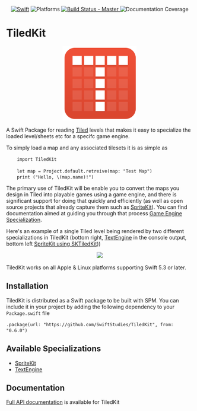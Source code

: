 <p align="center">
<a href="https://swift.org/"><img src="https://img.shields.io/badge/Swift-5.3-orange.svg?style=flat" style="max-height: 300px;" alt="Swift"/></a>
<img src="https://img.shields.io/badge/platforms-Linux%20%7C%20MacOS%20%7C%20iOS%20%7C%20tvOS%20%7C%20watchOS-green.svg" alt="Platforms">

<a href="https://travis-ci.org/SwiftStudies/OysterKit">
<img src="https://travis-ci.org/SwiftStudies/TiledKit.svg?branch=master" alt="Build Status - Master">
</a>
<img src="https://img.shields.io/badge/documentation-98%25-brightgreen.svg" alt="Documentation Coverage">
</p>

# TiledKit

<p align="center"><img src="Documentation/Images/TiledKit.png" width="200" /></p>

A Swift Package for reading [Tiled](https://www.mapeditor.org) levels that makes it easy to specialize the loaded level/sheets etc for a specifc game engine. 

To simply load a map and any associated tilesets it is as simple as 

        import TiledKit
        
        let map = Project.default.retreive(map: "Test Map")
        print ("Hello, \(map.name)!")

The primary use of TiledKit will be enable you to convert the maps you design in Tiled into playable games using a game engine, and there is significant support
for doing that quickly and efficiently (as well as open source projects that already capture them such as [SpriteKit](https://github.com/SwiftStudies/SKTiledKit)). 
You can find documentation aimed at guiding you through that process [Game Engine Specialization](/Documentation/Game%20Engine%20Specialization.md). 

Here's an example of a single Tiled level being rendered by two different specializations in TiledKit (bottom right, [TextEngine](https://github.com/SwiftStudies/TextEngine) in the console output, bottom left [SpriteKit using SKTiledKit](https://github.com/SwiftStudies/SKTiledKit)))

<p align="center"><img src="https://swiftstudies.github.io/TiledKit/Documentation/Images/Multiple%20Game%20Engines.png" width="500" /></p>

TiledKit works on all Apple & Linux platforms supporting Swift 5.3 or later. 

## Installation

TiledKit is distributed as a Swift package to be built with SPM. You can include it in your project by adding the following dependency to your `Package.swift` file

    .package(url: "https://github.com/SwiftStudies/TiledKit", from: "0.6.0")

## Available Specializations

  - [SpriteKit](https://github.com/SwiftStudies/SKTiledKit)
  - [TextEngine](https://github.com/SwiftStudies/TextEngine)
  
## Documentation

[Full API documentation](https://swiftstudies.github.io/TiledKit/Documentation/API/) is available for TiledKit
  
  
